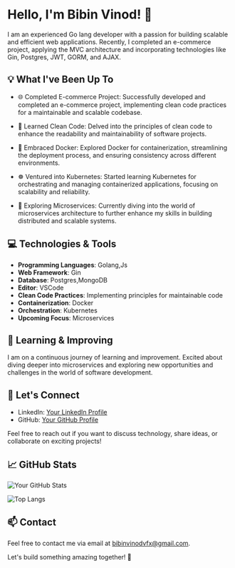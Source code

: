 # Hello, I'm Bibin Vinod! 👋

I am an experienced Go lang developer with a passion for building scalable and efficient web applications. Recently, I completed an e-commerce project, applying the MVC architecture and incorporating technologies like Gin, Postgres, JWT, GORM, and AJAX.

## 💡 What I've Been Up To

- 🌐 Completed E-commerce Project: Successfully developed and completed an e-commerce project, implementing clean code practices for a maintainable and scalable codebase.

- 📘 Learned Clean Code: Delved into the principles of clean code to enhance the readability and maintainability of software projects.

- 🐳 Embraced Docker: Explored Docker for containerization, streamlining the deployment process, and ensuring consistency across different environments.

- ☸️ Ventured into Kubernetes: Started learning Kubernetes for orchestrating and managing containerized applications, focusing on scalability and reliability.

- 🚀 Exploring Microservices: Currently diving into the world of microservices architecture to further enhance my skills in building distributed and scalable systems.

## 💻 Technologies & Tools

- **Programming Languages**: Golang,Js
- **Web Framework**: Gin
- **Database**: Postgres,MongoDB
- **Editor**: VSCode
- **Clean Code Practices**: Implementing principles for maintainable code
- **Containerization**: Docker
- **Orchestration**: Kubernetes
- **Upcoming Focus**: Microservices

## 🌱 Learning & Improving

I am on a continuous journey of learning and improvement. Excited about diving deeper into microservices and exploring new opportunities and challenges in the world of software development.

## 🤝 Let's Connect

- LinkedIn: [Your LinkedIn Profile](https://www.linkedin.com/in/bibinvinod/)
- GitHub: [Your GitHub Profile](https://github.com/bibin-zoz/)

Feel free to reach out if you want to discuss technology, share ideas, or collaborate on exciting projects!

## 📈 GitHub Stats

![Your GitHub Stats](https://github-readme-stats.vercel.app/api?username=bibin-zoz&show_icons=true&hide_title=true&count_private=true&hide=contribs,prs)

![Top Langs](https://github-readme-stats.vercel.app/api/top-langs/?username=bibin-zoz&layout=compact)

## 📫 Contact

Feel free to contact me via email at bibinvinodvfx@gmail.com.

Let's build something amazing together! 🚀
